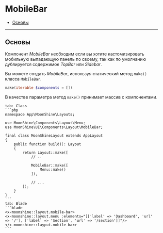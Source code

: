 # MobileBar

- [Основы](#basics)

---

<a name="basics"></a>
## Основы

Компонент *MobileBar* необходим если вы хотите кастомизировать мобильную выпадающую панель по своему,
так как по умолчанию дублируется содержимое *TopBar* или *Sidebar*.

Вы можете создать *MobileBar*, используя статический метод `make()` класса `MobileBar`.

```php
make(iterable $components = [])
```

В качестве параметра метод `make()` принимает массив с компонентами.

~~~tabs
tab: Class
```php
namespace App\MoonShine\Layouts;

use MoonShine\Components\Layout\Menu;
use MoonShine\UI\Components\Layout\MobileBar;

final class MoonShineLayout extends AppLayout
{
    public function build(): Layout
    {
        return Layout::make([
            // ..

            MobileBar::make([
                Menu::make()
            ]),

            // ...
        ]);
    }
}
```
tab: Blade
```blade
<x-moonshine::layout.mobile-bar>
<x-moonshine::layout.menu :elements="[['label' => 'Dashboard', 'url' => '/'], ['label' => 'Section', 'url' => '/section']]"/>
</x-moonshine::layput.mobile-bar>
```
~~~

